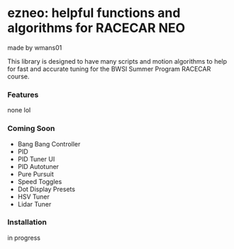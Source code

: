 # ezneo: helpful functions and algorithms for RACECAR NEO
made by wmans01

This library is designed to have many scripts and motion algorithms to help for fast and accurate tuning for the BWSI Summer Program RACECAR course.

### Features
none lol
### Coming Soon
* Bang Bang Controller
* PID
* PID Tuner UI
* PID Autotuner
* Pure Pursuit
* Speed Toggles
* Dot Display Presets
* HSV Tuner
* Lidar Tuner
### Installation
in progress
